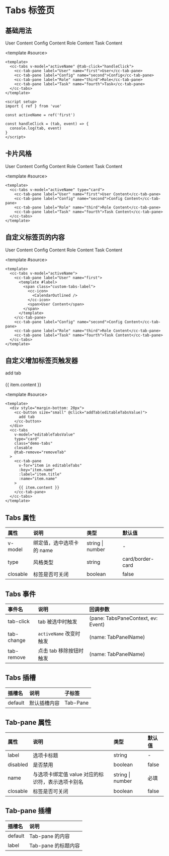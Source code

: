 # Tabs 标签页

<script setup>
  import { ref } from 'vue'
  import { CalendarOutlined } from '@vicons/antd'

  const activeName = ref('first')

  const handleClick = (tab, event) => {
    console.log(tab, event)
  }

  let tabIndex = 2
  const editableTabsValue = ref('2')
  const editableTabs = ref([
    {
      title: 'Tab 1',
      name: '1',
      content: 'Tab 1 content',
    },
    {
      title: 'Tab 2',
      name: '2',
      content: 'Tab 2 content',
    },
  ])

  const addTab = (targetName) => {
    const newTabName = `${++tabIndex}`
    editableTabs.value.push({
      title: `New Tab`,
      name: newTabName,
      content: 'New Tab content',
    })
    editableTabsValue.value = newTabName
  }
  const removeTab = (targetName) => {
    const tabs = editableTabs.value
    let activeName = editableTabsValue.value
    if (activeName === targetName) {
      tabs.forEach((tab, index) => {
        if (tab.name === targetName) {
          const nextTab = tabs[index + 1] || tabs[index - 1]
          if (nextTab) {
            activeName = nextTab.name
          }
        }
      })
    }

  editableTabsValue.value = activeName
  editableTabs.value = tabs.filter((tab) => tab.name !== targetName)
  console.log(editableTabs.value)
}
</script>

## 基础用法

<style>
  .custom-tabs-label span {
    vertical-align: middle;
    margin-left: 4px;
}
</style>

<demo>
 <cc-tabs v-model="activeName" @tab-click="handleClick">
   <cc-tab-pane label="User" name="first">User Content</cc-tab-pane>
    <cc-tab-pane label="Config" name="second">Config Content</cc-tab-pane>
    <cc-tab-pane label="Role" name="third">Role Content</cc-tab-pane>
    <cc-tab-pane label="Task" name="fourth">Task Content</cc-tab-pane>
 </cc-tabs>

<template #source>

```vue
<template>
  <cc-tabs v-model="activeName" @tab-click="handleClick">
    <cc-tab-pane label="User" name="first">User</cc-tab-pane>
    <cc-tab-pane label="Config" name="second">Config</cc-tab-pane>
    <cc-tab-pane label="Role" name="third">Role</cc-tab-pane>
    <cc-tab-pane label="Task" name="fourth">Task</cc-tab-pane>
  </cc-tabs>
</template>

<script setup>
import { ref } from 'vue'

const activeName = ref('first')

const handleClick = (tab, event) => {
  console.log(tab, event)
}
</script>
```

 </template>
</demo>

## 卡片风格

<demo>
 <cc-tabs v-model="activeName" type="card">
   <cc-tab-pane label="User" name="first">User Content</cc-tab-pane>
    <cc-tab-pane label="Config" name="second">Config Content</cc-tab-pane>
    <cc-tab-pane label="Role" name="third">Role Content</cc-tab-pane>
    <cc-tab-pane label="Task" name="fourth">Task Content</cc-tab-pane>
 </cc-tabs>

<template #source>

```vue
<template>
  <cc-tabs v-model="activeName" type="card">
    <cc-tab-pane label="User" name="first">User Content</cc-tab-pane>
    <cc-tab-pane label="Config" name="second">Config Content</cc-tab-pane>
    <cc-tab-pane label="Role" name="third">Role Content</cc-tab-pane>
    <cc-tab-pane label="Task" name="fourth">Task Content</cc-tab-pane>
  </cc-tabs>
</template>
```

 </template>
</demo>

## 自定义标签页的内容

<demo>
 <cc-tabs v-model="activeName">
    <cc-tab-pane label="User" name="first">
      <template #label>
        <span class="custom-tabs-label">
          <cc-icon>
            <CalendarOutlined />
          </cc-icon>
          <span>User Content</span>
        </span>
      </template>
      User Content
    </cc-tab-pane>
    <cc-tab-pane label="Config" name="second">Config Content</cc-tab-pane>
    <cc-tab-pane label="Role" name="third">Role Content</cc-tab-pane>
    <cc-tab-pane label="Task" name="fourth">Task Content</cc-tab-pane>
 </cc-tabs>

<template #source>

```vue
<template>
  <cc-tabs v-model="activeName">
    <cc-tab-pane label="User" name="first">
      <template #label>
        <span class="custom-tabs-label">
          <cc-icon>
            <CalendarOutlined />
          </cc-icon>
          <span>User Content</span>
        </span>
      </template>
    </cc-tab-pane>
    <cc-tab-pane label="Config" name="second">Config Content</cc-tab-pane>
    <cc-tab-pane label="Role" name="third">Role Content</cc-tab-pane>
    <cc-tab-pane label="Task" name="fourth">Task Content</cc-tab-pane>
  </cc-tabs>
</template>
```

 </template>
</demo>

## 自定义增加标签页触发器

<demo>
  <div style="margin-bottom: 20px">
    <cc-button size="small" @click="addTab(editableTabsValue)">
      add tab
    </cc-button>
  </div>
  <cc-tabs
    v-model="editableTabsValue"
    type="card"
    class="demo-tabs"
    closable
    @tab-remove="removeTab"
  >
    <cc-tab-pane
      v-for="item in editableTabs"
      :key="item.name"
      :label="item.title"
      :name="item.name"
    >
      {{ item.content }}
    </cc-tab-pane>
  </cc-tabs>

<template #source>

```vue
<template>
  <div style="margin-bottom: 20px">
    <cc-button size="small" @click="addTab(editableTabsValue)">
      add tab
    </cc-button>
  </div>
  <cc-tabs
    v-model="editableTabsValue"
    type="card"
    class="demo-tabs"
    closable
    @tab-remove="removeTab"
  >
    <cc-tab-pane
      v-for="item in editableTabs"
      :key="item.name"
      :label="item.title"
      :name="item.name"
    >
      {{ item.content }}
    </cc-tab-pane>
  </cc-tabs>
</template>
```

</template>
</demo>

## Tabs 属性

| 属性     | 说明                      | 类型             | 默认值           |
| :------- | :------------------------ | :--------------- | :--------------- |
| v-model  | 绑定值，选中选项卡的 name | string \| number | -                |
| type     | 风格类型                  | string           | card/border-card |
| closable | 标签是否可关闭            | boolean          | false            |

## Tabs 事件

| 事件名     | 说明                    | 回调参数                           |
| :--------- | :---------------------- | :--------------------------------- |
| tab-click  | tab 被选中时触发        | (pane: TabsPaneContext, ev: Event) |
| tab-change | `activeName` 改变时触发 | (name: TabPanelName)               |
| tab-remove | 点击 tab 移除按钮时触发 | (name: TabPanelName)               |

## Tabs 插槽

| 插槽名  | 说明         | 子标签   |
| :------ | :----------- | :------- |
| default | 默认插槽内容 | Tab-Pane |

## Tab-pane 属性

| 属性     | 说明                                              | 类型             | 默认值 |
| :------- | :------------------------------------------------ | :--------------- | :----- |
| label    | 选项卡标题                                        | string           | -      |
| disabled | 是否禁用                                          | boolean          | false  |
| name     | 与选项卡绑定值 value 对应的标识符，表示选项卡别名 | string \| number | 必填   |
| closable | 标签是否可关闭                                    | boolean          | false  |

## Tab-pane 插槽

| 插槽名  | 说明                |
| :------ | :------------------ |
| default | Tab-pane 的内容     |
| label   | Tab-pane 的标题内容 |
